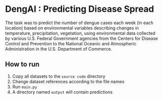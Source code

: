 # DengAI : Predicting Disease Spread

The task was to predict the number of dengue cases each week (in each location) based on environmental variables describing changes in temperature, precipitation, vegetation, using environmental data collected by various U.S. Federal Government agencies from the Centers for Disease Control and Prevention to the National Oceanic and Atmospheric Administration in the U.S. Department of Commerce.

## How to run
1. Copy all datasets to the `source code` directory
2. Change dataset references according to the file names
3. Run `main.py`
4. A directory named `output` will contain predictions